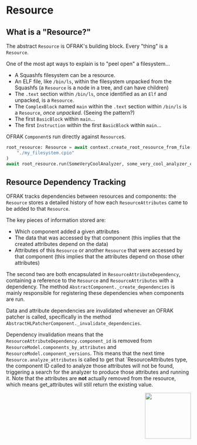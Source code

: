 # Resource
## What is a "Resource?"

The abstract `Resource` is OFRAK's building block. Every "thing" is a `Resource`.

One of the most apt ways to explain is to "peel open" a filesystem...

- A Squashfs filesystem can be a resource.
- An ELF file, like `/bin/ls`, within the filesystem unpacked from the Squashfs (a `Resource` is a node in a tree, and can have children)
- The `.text` section within `/bin/ls`, once identified as an `Elf` and unpacked, is a `Resource`.
- The `ComplexBlock` named `main` within the `.text` section within `/bin/ls` is a `Resource`, *once unpacked*. (Seeing the pattern?)
- The first `BasicBlock` within `main`...
- The first `Instruction` within the first `BasicBlock` within `main`...

OFRAK `Component`s run directly against `Resource`s.
```python
root_resource: Resource = await context.create_root_resource_from_file(
    "./my_filesystem.cpio"
)
await root_resource.run(SomeVeryCoolAnalyzer, some_very_cool_analyzer_configuration)
```


## Resource Dependency Tracking
OFRAK tracks dependencies between resources and components: the `Resource` stores a detailed history of how each `ResourceAttributes` came to be added to that `Resource`.

The key pieces of information stored are:

- Which component added a given attributes
- The data that was accessed by that component (this implies that the created attributes depend on the data)
- Attributes of this `Resource` or another `Resource` that were accessed by that component (this implies that the attributes depend on those other attributes)

The second two are both encapsulated in `ResourceAttributeDependency`, containing a reference to the `Resource` and `ResourceAttributes` with a dependency. The method `AbstractComponent._create_dependencies` is mainly responsible for registering these dependencies when components are run.

Data and attribute dependencies are invalidated whenever an OFRAK patcher is called, specifically in the method `AbstractHLPatcherComponent._invalidate_dependencies`.

Dependency invalidation means that the `ResourceAttributeDependency.component_id` is removed from `ResourceModel.components_by_attributes` and `ResourceModel.component_versions`. This means that the next time `Resource.analyze_attributes` is called to get that `ResourceAttributes type, the component ID called to analyze those attributes will not be found, triggering a search for the analyzer to produce those attributes and running it. Note that the attributes are **not** actually removed from the resource, which means get_attributes will still return the existing value.

<div align="right">
<img src="../../assets/square_02.png" width="125" height="125">
</div>
